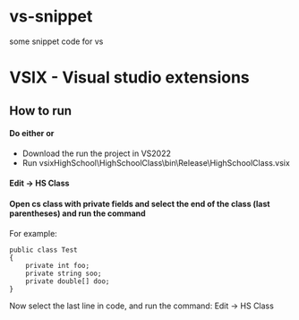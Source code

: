 # vs-snippet
some snippet code for vs

# VSIX - Visual studio extensions
## How to run
#### Do either or
- Download the run the project in VS2022
- Run vsixHighSchool\HighSchoolClass\bin\Release\HighSchoolClass.vsix

#### Edit -> HS Class

#### Open cs class with private fields and select the end of the class (last parentheses) and run the command
For example:
``` 
public class Test
{
    private int foo;
    private string soo;
    private double[] doo;
}
```

Now select the last line in code, and run the command: Edit -> HS Class